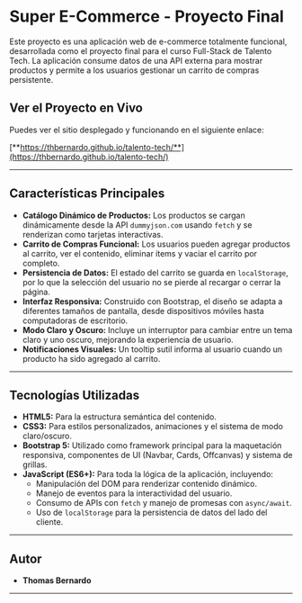 # Super E-Commerce - Proyecto Final

Este proyecto es una aplicación web de e-commerce totalmente funcional, desarrollada como el proyecto final para el curso Full-Stack de Talento Tech. La aplicación consume datos de una API externa para mostrar productos y permite a los usuarios gestionar un carrito de compras persistente.

## Ver el Proyecto en Vivo

Puedes ver el sitio desplegado y funcionando en el siguiente enlace:

[**https://thbernardo.github.io/talento-tech/**](https://thbernardo.github.io/talento-tech/)

---

## Características Principales

* **Catálogo Dinámico de Productos:** Los productos se cargan dinámicamente desde la API `dummyjson.com` usando `fetch` y se renderizan como tarjetas interactivas.
* **Carrito de Compras Funcional:** Los usuarios pueden agregar productos al carrito, ver el contenido, eliminar ítems y vaciar el carrito por completo.
* **Persistencia de Datos:** El estado del carrito se guarda en `localStorage`, por lo que la selección del usuario no se pierde al recargar o cerrar la página.
* **Interfaz Responsiva:** Construido con Bootstrap, el diseño se adapta a diferentes tamaños de pantalla, desde dispositivos móviles hasta computadoras de escritorio.
* **Modo Claro y Oscuro:** Incluye un interruptor para cambiar entre un tema claro y uno oscuro, mejorando la experiencia de usuario.
* **Notificaciones Visuales:** Un tooltip sutil informa al usuario cuando un producto ha sido agregado al carrito.

---

## Tecnologías Utilizadas

* **HTML5:** Para la estructura semántica del contenido.
* **CSS3:** Para estilos personalizados, animaciones y el sistema de modo claro/oscuro.
* **Bootstrap 5:** Utilizado como framework principal para la maquetación responsiva, componentes de UI (Navbar, Cards, Offcanvas) y sistema de grillas.
* **JavaScript (ES6+):** Para toda la lógica de la aplicación, incluyendo:
    * Manipulación del DOM para renderizar contenido dinámico.
    * Manejo de eventos para la interactividad del usuario.
    * Consumo de APIs con `fetch` y manejo de promesas con `async/await`.
    * Uso de `localStorage` para la persistencia de datos del lado del cliente.

---

## Autor

* **Thomas Bernardo**

---